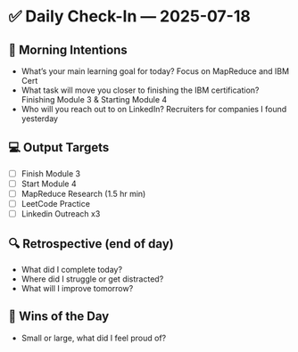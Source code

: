 # ✅ Daily Check-In — 2025-07-18

## 📌 Morning Intentions
- What’s your main learning goal for today? Focus on MapReduce and IBM Cert
- What task will move you closer to finishing the IBM certification? Finishing Module 3 & Starting Module 4
- Who will you reach out to on LinkedIn? Recruiters for companies I found yesterday

## 💻 Output Targets
- [ ] Finish Module 3
- [ ] Start Module 4
- [ ] MapReduce Research (1.5 hr min)
- [ ] LeetCode Practice
- [ ] Linkedin Outreach x3

## 🔍 Retrospective (end of day)
- What did I complete today?
- Where did I struggle or get distracted?
- What will I improve tomorrow?

## 🙌 Wins of the Day
- Small or large, what did I feel proud of?

